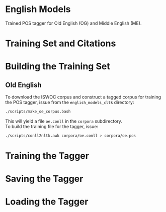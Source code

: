 # English Models

Trained POS tagger for Old English (OG) and Middle English (ME).

Training Set and Citations
==========================

Building the Training Set
==========================

Old English
-----------

To download the ISWOC corpus and construct a tagged corpus for training the POS tagger, issue from the `english_models_cltk` directory:

```bash
./scripts/make_oe_corpus.bash
```

This will yield a file `oe.conll` in the `corpora` subdirectory.  
To build the training file for the tagger, issue:

```bash
./scripts/conll2nltk.awk corpora/oe.conll > corpora/oe.pos
```

Training the Tagger
===================

Saving the Tagger
=================

Loading the Tagger
==================
